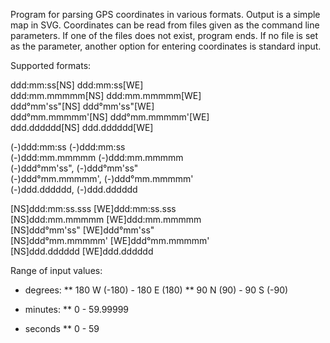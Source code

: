 Program for parsing GPS coordinates in various formats. Output is a simple map in SVG.
Coordinates can be read from files given as the command line parameters. If one of the files does not exist, program ends. If no file is set as the parameter, another option for entering coordinates is standard input.

Supported formats:

ddd:mm:ss[NS] ddd:mm:ss[WE]
<br/>
ddd:mm.mmmmm[NS] ddd:mm.mmmmm[WE]
<br/>
ddd°mm'ss"[NS] ddd°mm'ss"[WE]
<br/>
ddd°mm.mmmmm'[NS] ddd°mm.mmmmm'[WE]
<br/>
ddd.dddddd[NS] ddd.dddddd[WE]


(-)ddd:mm:ss (-)ddd:mm:ss
<br/>
(-)ddd:mm.mmmmm (-)ddd:mm.mmmmm
<br/>
(-)ddd°mm'ss", (-)ddd°mm'ss"
<br/>
(-)ddd°mm.mmmmm', (-)ddd°mm.mmmmm'
<br/>
(-)ddd.dddddd, (-)ddd.dddddd


[NS]ddd:mm:ss.sss [WE]ddd:mm:ss.sss
<br/>
[NS]ddd:mm.mmmmm [WE]ddd:mm.mmmmm
<br/>
[NS]ddd°mm'ss" [WE]ddd°mm'ss"
<br/>
[NS]ddd°mm.mmmmm' [WE]ddd°mm.mmmmm'
<br/>
[NS]ddd.dddddd [WE]ddd.dddddd

Range of input values:
* degrees:
** 180 W (-180) - 180 E (180)
** 90 N (90) - 90 S (-90)

* minutes:
** 0 - 59.99999

* seconds
** 0 - 59


